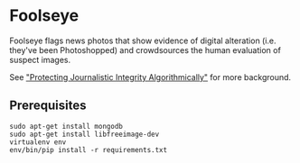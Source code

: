 Foolseye
========

Foolseye flags news photos that show evidence of digital alteration
(i.e. they've been Photoshopped) and crowdsources the human evaluation
of suspect images.

See ["Protecting Journalistic Integrity Algorithmically"](http://lemonodor.com/archives/2008/02/protecting_journalistic_integrity_algorithmically.html) for more background.

Prerequisites
-------------

    sudo apt-get install mongodb
    sudo apt-get install libfreeimage-dev
    virtualenv env
    env/bin/pip install -r requirements.txt
